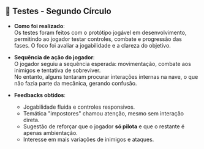 ## 🧪 Testes - Segundo Círculo

- **Como foi realizado**:  
  Os testes foram feitos com o protótipo jogável em desenvolvimento, permitindo ao jogador testar controles, combate e progressão das fases. O foco foi avaliar a jogabilidade e a clareza do objetivo.

- **Sequência de ação do jogador**:  
  O jogador seguiu a sequência esperada: movimentação, combate aos inimigos e tentativa de sobreviver.  
  No entanto, alguns tentaram procurar interações internas na nave, o que não fazia parte da mecânica, gerando confusão.

- **Feedbacks obtidos**:  
  - Jogabilidade fluida e controles responsivos.  
  - Temática "impostores" chamou atenção, mesmo sem interação direta.  
  - Sugestão de reforçar que o jogador **só pilota** e que o restante é apenas ambientação.  
  - Interesse em mais variações de inimigos e ataques.
